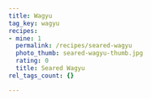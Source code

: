 ```yaml
---
title: Wagyu
tag_key: wagyu
recipes:
- mine: 1
  permalink: /recipes/seared-wagyu
  photo_thumb: seared-wagyu-thumb.jpg
  rating: 0
  title: Seared Wagyu
rel_tags_count: {}

---
```

